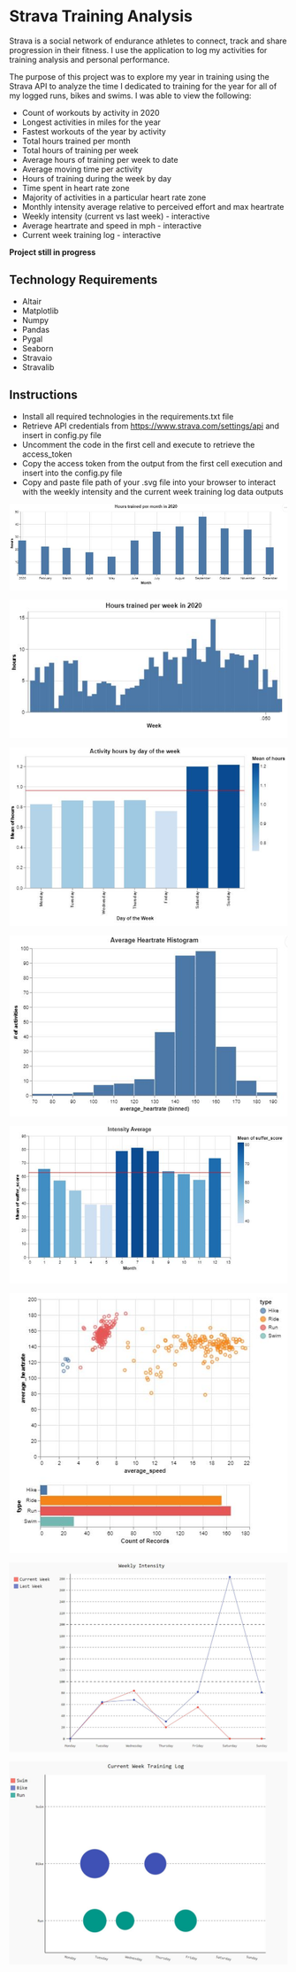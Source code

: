 # Strava Training Analysis
Strava is a social network of endurance athletes to connect, track and share progression in their fitness. I use the application to log my activities for training analysis and personal performance.

The purpose of this project was to explore my year in training using the Strava API to analyze the time I dedicated to training for the year for all of my logged runs, bikes and swims. I was able to view the following:

* Count of workouts by activity in 2020
* Longest activities in miles for the year
* Fastest workouts of the year by activity
* Total hours trained per month
* Total hours of training per week
* Average hours of training per week to date
* Average moving time per activity
* Hours of training during the week by day
* Time spent in heart rate zone
* Majority of activities in a particular heart rate zone
* Monthly intensity average relative to perceived effort and max heartrate
* Weekly intensity (current vs last week) - interactive
* Average heartrate and speed in mph - interactive
* Current week training log - interactive

**Project still in progress**

## Technology Requirements 
* Altair
* Matplotlib
* Numpy
* Pandas
* Pygal
* Seaborn
* Stravaio
* Stravalib

## Instructions
* Install all required technologies in the requirements.txt file
* Retrieve API credentials from https://www.strava.com/settings/api and insert in config.py file
* Uncomment the code in the first cell and execute to retrieve the access_token
* Copy the access token from the output from the first cell execution and insert into the config.py file
* Copy and paste file path of your .svg file into your browser to interact with the weekly intensity and the current week training log data outputs 

![](hours_trained_per_month.JPG)

![](hours_trained_per_week.JPG)

![](hours_day_of_week.JPG)

![](heartrate_histogram.JPG)

![](intensity_average.JPG)

![](heartrate_type.JPG)

![](weekly_intensity.JPG)

![](current_week_training_log.JPG)
